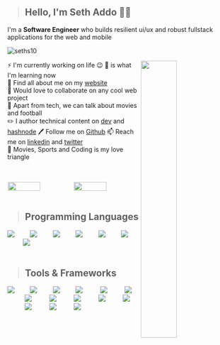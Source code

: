 > ## Hello, I'm Seth Addo 🐱‍💻
I'm a **Software Engineer** who builds resilient ui/ux and robust fullstack applications for the web and mobile

<p> <img src="https://komarev.com/ghpvc/?username=seths10&label=Profile%20views&color=green&style=flat" alt="seths10" /> </p>

<img align="right" src="https://github-readme-stats.vercel.app/api/top-langs/?username=seths10&layout=compact&theme=ayu-mirage&hide_border=true&count_private=true&langs_count=10" width="40%"/>

⚡ I'm currently working on life 😉
🔭  is what I'm learning now  
🌱 Find all about me on my [website](https://seths10.github.io/main-portfolio/)  
👯 Would love to collaborate on any cool web project    
💬 Apart from tech, we can talk about movies and football  
✏️ I author technical content on [dev](https://dev.to/seths10) and [hashnode](https://sethaddo.hashnode.dev)
🖊️ Follow me on [Github](https://github.com/seths10)
📫 Reach me on [linkedin](https://www.linkedin.com/in/seth-addo-034327190/) and [twitter](https://twitter.com/set_addo)   
🎉 Movies, Sports and Coding is my love triangle

<br />
<br />

<div style="display:flex; justify-content: space-around">
  <img src="https://github-readme-streak-stats.herokuapp.com/?user=seths10&theme=ayu-mirage&hide_border=true" width="49.5%"/>

  <img src="https://github-readme-stats.vercel.app/api?username=seths10&show_icons=true&include_all_commits=true&theme=ayu-mirage&hide_border=true&count_private=true" width="49.5%"/>

</div>  
<br/>

> ## Programming Languages

<img src="https://skillicons.dev/icons?i=python"/>&nbsp;&nbsp;&nbsp;&nbsp;&nbsp;&nbsp;&nbsp;&nbsp;
<img src="https://skillicons.dev/icons?i=js"/>&nbsp;&nbsp;&nbsp;&nbsp;&nbsp;&nbsp;&nbsp;&nbsp;
<img src="https://skillicons.dev/icons?i=java"/>&nbsp;&nbsp;&nbsp;&nbsp;&nbsp;&nbsp;&nbsp;&nbsp;
<img src="https://skillicons.dev/icons?i=php"/>&nbsp;&nbsp;&nbsp;&nbsp;&nbsp;&nbsp;&nbsp;&nbsp;
<img src="https://skillicons.dev/icons?i=cpp"/>&nbsp;&nbsp;&nbsp;&nbsp;&nbsp;&nbsp;&nbsp;&nbsp;
<img src="https://skillicons.dev/icons?i=typescript"/>&nbsp;&nbsp;&nbsp;&nbsp;&nbsp;&nbsp;&nbsp;&nbsp;
<img src="https://skillicons.dev/icons?i=bash"/>&nbsp;&nbsp;&nbsp;&nbsp;&nbsp;&nbsp;&nbsp;&nbsp;
<br/>
<br/>

> ## Tools & Frameworks

<img src="https://skillicons.dev/icons?i=react"/>&nbsp;&nbsp;&nbsp;&nbsp;&nbsp;&nbsp;&nbsp;&nbsp;
<img src="https://skillicons.dev/icons?i=flutter"/>&nbsp;&nbsp;&nbsp;&nbsp;&nbsp;&nbsp;&nbsp;&nbsp;
<img src="https://skillicons.dev/icons?i=nodejs"/>&nbsp;&nbsp;&nbsp;&nbsp;&nbsp;&nbsp;&nbsp;&nbsp;
<img src="https://skillicons.dev/icons?i=git"/>&nbsp;&nbsp;&nbsp;&nbsp;&nbsp;&nbsp;&nbsp;&nbsp;&nbsp;
<img src="https://skillicons.dev/icons?i=googlecloud"/>&nbsp;&nbsp;&nbsp;&nbsp;&nbsp;&nbsp;&nbsp;&nbsp;&nbsp;
<img src="https://skillicons.dev/icons?i=django"/>&nbsp;&nbsp;&nbsp;&nbsp;&nbsp;&nbsp;&nbsp;&nbsp;&nbsp;
<img src="https://skillicons.dev/icons?i=figma"/>&nbsp;&nbsp;&nbsp;&nbsp;&nbsp;&nbsp;&nbsp;&nbsp;&nbsp;
<img src="https://skillicons.dev/icons?i=vscode"/>&nbsp;&nbsp;&nbsp;&nbsp;&nbsp;&nbsp;&nbsp;&nbsp;&nbsp;
<img src="https://skillicons.dev/icons?i=materialui"/>&nbsp;&nbsp;&nbsp;&nbsp;&nbsp;&nbsp;&nbsp;&nbsp;&nbsp;
<img src="https://skillicons.dev/icons?i=tailwindcss"/>&nbsp;&nbsp;&nbsp;&nbsp;&nbsp;&nbsp;&nbsp;&nbsp;&nbsp;
<img src="https://skillicons.dev/icons?i=raspberrypi"/>&nbsp;&nbsp;&nbsp;&nbsp;&nbsp;&nbsp;&nbsp;&nbsp;&nbsp;
<img src="https://skillicons.dev/icons?i=postgres"/>&nbsp;&nbsp;&nbsp;&nbsp;&nbsp;&nbsp;&nbsp;&nbsp;&nbsp;
<img src="https://skillicons.dev/icons?i=markdown"/>&nbsp;&nbsp;&nbsp;&nbsp;&nbsp;&nbsp;&nbsp;&nbsp;&nbsp;
<img src="https://skillicons.dev/icons?i=firebase"/>&nbsp;&nbsp;&nbsp;&nbsp;&nbsp;&nbsp;&nbsp;&nbsp;&nbsp;
